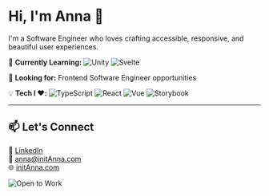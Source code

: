 # Hi, I'm Anna 👋

I'm a Software Engineer who loves crafting accessible, responsive, and beautiful user experiences.

🌱 **Currently Learning:** ![Unity](https://img.shields.io/badge/-Unity-000000?logo=unity&logoColor=white&style=flat)
![Svelte](https://img.shields.io/badge/-Svelte-FF3E00?logo=svelte&logoColor=white&style=flat)

🎯 **Looking for:** Frontend Software Engineer opportunities  

💡 **Tech I ❤️:** ![TypeScript](https://img.shields.io/badge/-TypeScript-3178C6?logo=typescript&logoColor=white&style=flat) ![React](https://img.shields.io/badge/-React-61DAFB?logo=react&logoColor=white&style=flat) ![Vue](https://img.shields.io/badge/-Vue-4FC08D?logo=vue.js&logoColor=white&style=flat) ![Storybook](https://img.shields.io/badge/-Storybook-FF4785?logo=storybook&logoColor=white&style=flat)

---

## 📫 Let's Connect

💼 [LinkedIn](https://www.linkedin.com/in/annadrazichlewis/)  
📧 [anna@initAnna.com](mailto:anna@initanna.com)  
🌐 [initAnna.com](https://initanna.com)  

![Open to Work](https://img.shields.io/badge/Open%20to-Work-green?style=flat)

<!--
**adrazich/adrazich** is a ✨ _special_ ✨ repository because its `README.md` (this file) appears on your GitHub profile.

Here are some ideas to get you started:

- 🔭 I’m currently working on ...
- 🌱 I’m currently learning ...
- 👯 I’m looking to collaborate on ...
- 🤔 I’m looking for help with ...
- 💬 Ask me about ...
- 📫 How to reach me: ...
- 😄 Pronouns: ...
- ⚡ Fun fact: ...
-->
